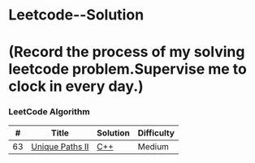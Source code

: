 # Leetcode--Solution


(Record the process of my solving leetcode problem.Supervise me to clock in every day.)
========

### LeetCode Algorithm
| # | Title | Solution | Difficulty |
|---| ----- | -------- | ---------- |
|63|[Unique Paths II](https://leetcode-cn.com/problems/unique-paths-ii/) | [C++](./algorithms/cpp/UniquePathsII/uniquepathsii.cpp)|Medium|
